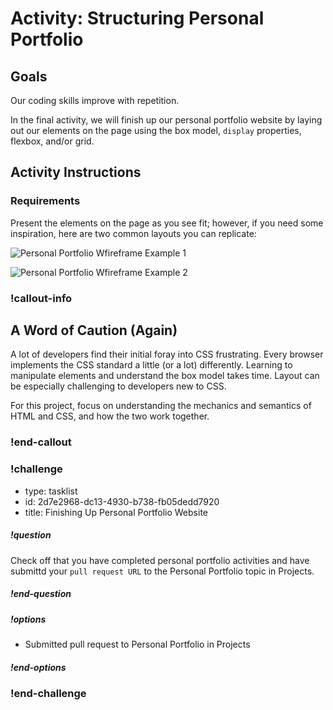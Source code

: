# Activity: Structuring Personal Portfolio

## Goals

Our coding skills improve with repetition.

In the final activity, we will finish up our personal portfolio website by laying out our elements on the page using the box model, `display` properties, flexbox, and/or grid.

## Activity Instructions

### Requirements

Present the elements on the page as you see fit; however, if you need some inspiration, here are two common layouts you can replicate:

![Personal Portfolio Wfireframe Example 1](../assets/personal-portfolio_wifreframe1.png)  

![Personal Portfolio Wfireframe Example 2](../assets/personal-portfolio_wifreframe2.png)  

### !callout-info

## A Word of Caution (Again)
A lot of developers find their initial foray into CSS frustrating. Every browser implements the CSS standard a little (or a lot) differently. Learning to manipulate elements and understand the box model takes time. Layout can be especially challenging to developers new to CSS. 

For this project, focus on understanding the mechanics and semantics of HTML and CSS, and how the two work together.

### !end-callout

<!-- prettier-ignore-start -->
### !challenge
* type: tasklist
* id: 2d7e2968-dc13-4930-b738-fb05dedd7920
* title: Finishing Up Personal Portfolio Website
##### !question

Check off that you have completed personal portfolio activities and have submittd your `pull request URL` to the Personal Portfolio topic in Projects.

##### !end-question
##### !options

* Submitted pull request to Personal Portfolio in Projects

##### !end-options
### !end-challenge
<!-- prettier-ignore-end -->
